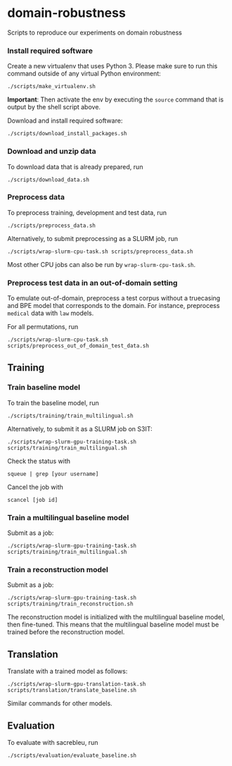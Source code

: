 # domain-robustness

Scripts to reproduce our experiments on domain robustness

### Install required software

Create a new virtualenv that uses Python 3. Please make sure to run this command outside of
any virtual Python environment:

    ./scripts/make_virtualenv.sh

**Important**: Then activate the env by executing the `source` command that is output by the shell
script above.

Download and install required software:

    ./scripts/download_install_packages.sh

### Download and unzip data

To download data that is already prepared, run

    ./scripts/download_data.sh

### Preprocess data

To preprocess training, development and test data, run

    ./scripts/preprocess_data.sh

Alternatively, to submit preprocessing as a SLURM job, run

    ./scripts/wrap-slurm-cpu-task.sh scripts/preprocess_data.sh

Most other CPU jobs can also be run by `wrap-slurm-cpu-task.sh`.

### Preprocess test data in an out-of-domain setting

To emulate out-of-domain, preprocess a test corpus without a truecasing and BPE
model that corresponds to the domain. For instance, preprocess `medical` data with `law` models.

For all permutations, run

    ./scripts/wrap-slurm-cpu-task.sh scripts/preprocess_out_of_domain_test_data.sh

## Training

### Train baseline model

To train the baseline model, run

    ./scripts/training/train_multilingual.sh

Alternatively, to submit it as a SLURM job on S3IT:

    ./scripts/wrap-slurm-gpu-training-task.sh scripts/training/train_multilingual.sh

Check the status with

    squeue | grep [your username]

Cancel the job with

    scancel [job id]

### Train a multilingual baseline model

Submit as a job:

    ./scripts/wrap-slurm-gpu-training-task.sh scripts/training/train_multilingual.sh

### Train a reconstruction model

Submit as a job:

    ./scripts/wrap-slurm-gpu-training-task.sh scripts/training/train_reconstruction.sh

The reconstruction model is initialized with the multilingual baseline model, then fine-tuned.
This means that the multilingual baseline model must be trained before the reconstruction model.

## Translation

Translate with a trained model as follows:

    ./scripts/wrap-slurm-gpu-translation-task.sh scripts/translation/translate_baseline.sh

Similar commands for other models.

## Evaluation

To evaluate with sacrebleu, run

    ./scripts/evaluation/evaluate_baseline.sh